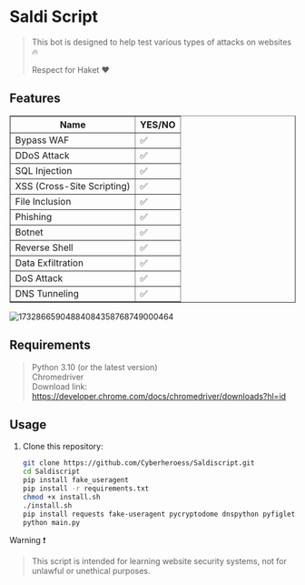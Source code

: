 # Saldi Script  
> This bot is designed to help test various types of attacks on websites 🔥  
>  
> Respect for Haket ❤️  

## Features  
<table border="1" cellpadding="5" cellspacing="0">
  <tr>
    <th>Name</th>
    <th>YES/NO</th>
  </tr>
  <tr>
    <td>Bypass WAF</td>
    <td>✅</td>
  </tr>
  <tr>
    <td>DDoS Attack</td>
    <td>✅</td>
  </tr>
  <tr>
    <td>SQL Injection</td>
    <td>✅</td>
  </tr>
  <tr>
    <td>XSS (Cross-Site Scripting)</td>
    <td>✅</td>
  </tr>
  <tr>
    <td>File Inclusion</td>
    <td>✅</td>
  </tr>
  <tr>
    <td>Phishing</td>
    <td>✅</td>
  </tr>
  <tr>
    <td>Botnet</td>
    <td>✅</td>
  </tr>
  <tr>
    <td>Reverse Shell</td>
    <td>✅</td>
  </tr>
  <tr>
    <td>Data Exfiltration</td>
    <td>✅</td>
  </tr>
  <tr>
    <td>DoS Attack</td>
    <td>✅</td>
  </tr>
  <tr>
    <td>DNS Tunneling</td>
    <td>✅</td>
  </tr>
</table>

![17328665904884084358768749000464](https://github.com/user-attachments/assets/b953cf61-eb09-4091-b4ce-8076426b8fca)  

## Requirements  
> Python 3.10 (or the latest version)  
> Chromedriver  
> Download link: https://developer.chrome.com/docs/chromedriver/downloads?hl=id  

## Usage  

1. Clone this repository:  
   ```bash
   git clone https://github.com/Cyberheroess/Saldiscript.git
   cd Saldiscript
   pip install fake_useragent
   pip install -r requirements.txt
   chmod +x install.sh
   ./install.sh
   pip install requests fake-useragent pycryptodome dnspython pyfiglet numpy scikit-learn tensorflow
   python main.py

Warning ❗

> This script is intended for learning website security systems, not for unlawful or unethical purposes.





